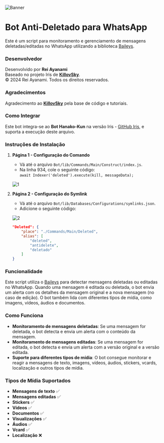 ![Banner](https://i.ibb.co/1bD6P3f/image.jpg)

# Bot Anti-Deletado para WhatsApp

Este é um script para monitoramento e gerenciamento de mensagens deletadas/editadas no WhatsApp utilizando a biblioteca [Baileys](https://github.com/WhiskeySockets/Baileys).

### Desenvolvedor
Desenvolvido por **Rei Ayanami**  
Baseado no projeto Iris de **[KillovSky](https://github.com/KillovSky)**.  
© 2024 Rei Ayanami. Todos os direitos reservados.

### Agradecimentos
Agradecimento ao **[KillovSky](https://github.com/KillovSky)** pela base de código e tutoriais.

### Como Integrar
Este bot integra-se ao **Bot Hanako-Kun** na versão Iris - [GitHub Iris](https://github.com/KillovSky/iris), e suporta a execução deste arquivo.

### Instruções de Instalação

1. **Página 1 - Configuração do Comando**
   - Vá até o arquivo `Bot/lib/Commands/Main/Construct/index.js`.
   - Na linha 934, cole o seguinte código:  
     `await Indexer('deleted').execute(kill, messageData);`
   
   ![1](https://i.ibb.co/cc46vd9/Captura-de-tela-2024-11-20-015953.png)

2. **Página 2 - Configuração do Symlink**
   - Vá até o arquivo `Bot/lib/Databases/Configurations/symlinks.json`.
   - Adicione o seguinte código:
   
   ![2](https://i.ibb.co/jrthttS/Captura-de-tela-2024-11-20-020427.png)
   
     ```json
     "Deleted": {
         "place": "./Commands/Main/Deleted",
         "alias": [
             "deleted",
             "antidelete",
             "deletado"
         ]
     }
     ```

### Funcionalidade

Este script utiliza o [Baileys](https://github.com/WhiskeySockets/Baileys) para detectar mensagens deletadas ou editadas no WhatsApp. Quando uma mensagem é editada ou deletada, o bot envia um alerta com os detalhes da mensagem original e a nova mensagem (no caso de edição). O bot também lida com diferentes tipos de mídia, como imagens, vídeos, áudios e documentos.

### Como Funciona

- **Monitoramento de mensagens deletadas**: Se uma mensagem for deletada, o bot detecta e envia um alerta com o conteúdo da mensagem.
- **Monitoramento de mensagens editadas**: Se uma mensagem for editada, o bot detecta e envia um alerta com a versão original e a versão editada.
- **Suporte para diferentes tipos de mídia**: O bot consegue monitorar e reagir a mensagens de texto, imagens, vídeos, áudios, stickers, vcards, localização e outros tipos de mídia.

### Tipos de Mídia Suportados

- **Mensagens de texto** ✅
- **Mensagens editadas** ✅
- **Stickers** ✅
- **Vídeos** ✅
- **Documentos** ✅
- **Visualizações** ✅
- **Áudios** ✅
- **Vcard** ✅
- **Localização** ❌
